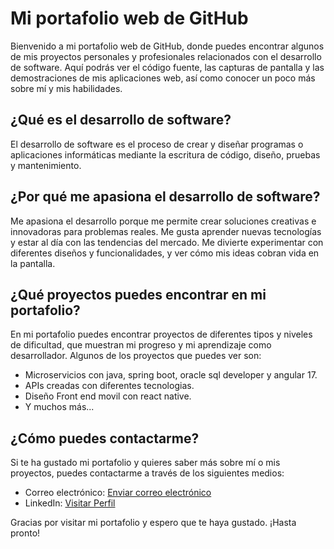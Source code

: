 # Mi portafolio web de GitHub

Bienvenido a mi portafolio web de GitHub, donde puedes encontrar algunos de mis proyectos personales y profesionales relacionados con el desarrollo de software. Aquí podrás ver el código fuente, las capturas de pantalla y las demostraciones de mis aplicaciones web, así como conocer un poco más sobre mí y mis habilidades.

## ¿Qué es el desarrollo de software?

El desarrollo de software es el proceso de crear y diseñar programas o aplicaciones informáticas mediante la escritura de código, diseño, pruebas y mantenimiento.

## ¿Por qué me apasiona el desarrollo de software?

Me apasiona el desarrollo porque me permite crear soluciones creativas e innovadoras para problemas reales. Me gusta aprender nuevas tecnologías y estar al día con las tendencias del mercado. Me divierte experimentar con diferentes diseños y funcionalidades, y ver cómo mis ideas cobran vida en la pantalla.

## ¿Qué proyectos puedes encontrar en mi portafolio?

En mi portafolio puedes encontrar proyectos de diferentes tipos y niveles de dificultad, que muestran mi progreso y mi aprendizaje como desarrollador. Algunos de los proyectos que puedes ver son:

- Microservicios con java, spring boot, oracle sql developer y angular 17.
- APIs creadas con diferentes tecnologias.
- Diseño Front end movil con react native.
- Y muchos más...

## ¿Cómo puedes contactarme?

Si te ha gustado mi portafolio y quieres saber más sobre mí o mis proyectos, puedes contactarme a través de los siguientes medios:

- Correo electrónico: <a href="mailto:capinemo940@gmail.com">Enviar correo electrónico</a>
- LinkedIn: [Visitar Perfil](https://www.linkedin.com/in/erick-bruno-5081a0281/)

Gracias por visitar mi portafolio y espero que te haya gustado. ¡Hasta pronto!
